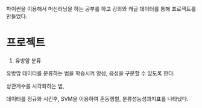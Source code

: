 파이썬을 이용해서 머신러닝을 하는 공부를 하고 강의와 캐글 데이터를 통해 프로젝트를 만들었다.


# 프로젝트


1. 유방암 분류


유방암 데이터를 분류하는 법을 학습시켜 양성, 음성을 구분할 수 있도록 한다.


상관계수를 시각화하는 법,


데이터를 정규화 시킨후, SVM을 이용하여 혼동행렬, 분류성능성과지표를 나타냈다.
